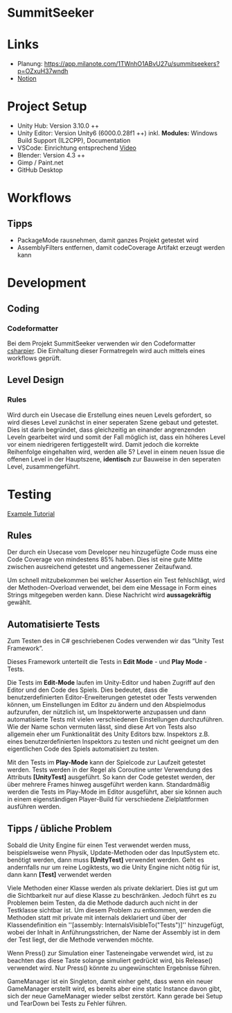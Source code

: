# SummitSeeker

# Links
 - Planung: https://app.milanote.com/1TWnhO1ABvU27u/summitseekers?p=OZxuH37wndh
 - [Notion](https://www.notion.so/Startseite-148bd82e1ce981cda604d8646e280fa9?pvs=13)

# Project Setup
- Unity Hub: Version 3.10.0 ++
- Unity Editor: Version Unity6 (6000.0.28f1 ++) inkl. __Modules:__ Windows Build Support (IL2CPP), Documentation
- VSCode: Einrichtung entsprechend [Video](https://www.youtube.com/watch?v=ihVAKiJdd40&t=282s)
- Blender: Version 4.3 ++
- Gimp / Paint.net
- GitHub Desktop

# Workflows
## Tipps
- PackageMode rausnehmen, damit ganzes Projekt getestet wird
- AssemblyFilters entfernen, damit codeCoverage Artifakt erzeugt werden kann

# Development
## Coding
### Codeformatter
Bei dem Projekt SummitSeeker verwenden wir den Codeformatter [csharpier](https://csharpier.com).
Die Einhaltung dieser Formatregeln wird auch mittels eines workflows geprüft.
## Level Design
### Rules
Wird durch ein Usecase die Erstellung eines neuen Levels gefordert, so wird dieses Level zunächst in einer seperaten Szene gebaut und getestet. Dies ist darin begründet, dass gleichzeitig an einander angrenzenden Leveln gearbeitet wird und somit der Fall möglich ist, dass ein höheres Level vor einem niedrigeren fertiggestellt wird. 
Damit jedoch die korrekte Reihenfolge eingehalten wird, werden alle 5? Level in einem neuen Issue die offenen Level in der Hauptszene, __identisch__ zur Bauweise in den seperaten Level, zusammengeführt.

# Testing
[Example Tutorial](https://www.kodeco.com/38240193-introduction-to-unity-unit-testing)
## Rules
Der durch ein Usecase vom Developer neu hinzugefügte Code muss eine Code Coverage von mindestens 85% haben. Dies ist eine gute Mitte zwischen ausreichend getestet und angemessener Zeitaufwand. 

Um schnell mitzubekommen bei welcher Assertion ein Test fehlschlägt, wird der Methoden-Overload verwendet, bei dem eine Message in Form eines Strings mitgegeben werden kann. Diese Nachricht wird **aussagekräftig** gewählt.

## Automatisierte Tests
Zum Testen des in C# geschriebenen Codes verwenden wir das “Unity Test Framework”.

Dieses Framework unterteilt die Tests in **Edit Mode** - und **Play Mode** - Tests.

Die Tests im **Edit-Mode** laufen im Unity-Editor und haben Zugriff auf den Editor und den Code des Spiels. Dies bedeutet, dass die benutzerdefinierten Editor-Erweiterungen getestet oder Tests verwenden können, um Einstellungen im Editor zu ändern und den Abspielmodus aufzurufen, der nützlich ist, um Inspektorwerte anzupassen und dann automatisierte Tests mit vielen verschiedenen Einstellungen durchzuführen.
Wie der Name schon vermuten lässt, sind diese Art von Tests also allgemein eher um Funktionalität des Unity Editors bzw. Inspektors z.B. eines benutzerdefinierten Inspektors zu testen und nicht geeignet um den eigentlichen Code des Spiels automatisiert zu testen.


Mit den Tests im **Play-Mode** kann der Spielcode zur Laufzeit getestet werden. Tests werden in der Regel als Coroutine unter Verwendung des Attributs **[UnityTest]** ausgeführt. So kann der Code getestet werden, der über mehrere Frames hinweg ausgeführt werden kann. Standardmäßig werden die Tests im Play-Mode im Editor ausgeführt, aber sie können auch in einem eigenständigen Player-Build für verschiedene Zielplattformen ausführen werden.

## Tipps / übliche Problem
Sobald die Unity Engine für einen Test verwendet werden muss, beispielsweise wenn Physik, Update-Methoden oder das InputSystem etc. benötigt werden, dann muss **[UnityTest]** verwendet werden. Geht es andernfalls nur um reine Logiktests, wo die Unity Engine nicht nötig für ist, dann kann **[Test]** verwendet werden

Viele Methoden einer Klasse werden als private deklariert. Dies ist gut um die Sichtbarkeit nur auf diese Klasse zu beschränken. Jedoch führt es zu Problemen beim Testen, da die Methode dadurch auch nicht in der Testklasse sichtbar ist. Um diesem Problem zu entkommen, werden die Methoden statt mit private mit internals deklariert und über der Klassendefinition ein ''[assembly: InternalsVisibleTo("Tests")]'' hinzugefügt, wobei der Inhalt in Anführungsstrichen, der Name der Assembly ist in dem der Test liegt, der die Methode verwenden möchte.

Wenn Press() zur Simulation einer Tasteneingabe verwendet wird, ist zu beachten das diese Taste solange simuliert gedrückt wird, bis Release() verwendet wird. Nur Press() könnte zu ungewünschten Ergebnisse führen.

GameManager ist ein Singleton, damit einher geht, dass wenn ein neuer GameManager erstellt wird, es bereits aber eine static Instance davon gibt, sich der neue GameManager wieder selbst zerstört. Kann gerade bei Setup und TearDown bei Tests zu Fehler führen.
